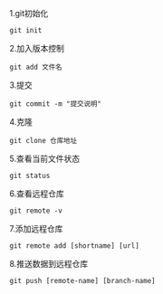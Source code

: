 1.git初始化

```
git init
```
2.加入版本控制

```
git add 文件名
```

3.提交

```
git commit -m "提交说明"
```

4.克隆

```
git clone 仓库地址
```

5.查看当前文件状态

```
git status
```

6.查看远程仓库

```
git remote -v
```

7.添加远程仓库

```
git remote add [shortname] [url]
```

8.推送数据到远程仓库

```
git push [remote-name] [branch-name]
```
